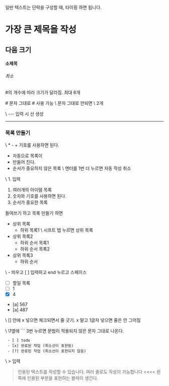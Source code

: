 일반 텍스트는 단락을 구성할 때, 타이핑 하면 됩니다.

# 가장 큰 제목을 작성
## 다음 크기
#### 소제목
###### 최소

\#의 개수에 따라 크기가 달라짐. 최대 6개

\# 문자 그대로 \# 사용 가능
\ 문자 그대로 안되면 \\ 2개

\ --- 입력 시 선 생성

---

### 목록 만들기
\ * - + 기호를 사용하면 된다.
+ 자동으로 목록이
+ 만들어 진다.
+ 순서가 중요하지 않은 목록
\ 엔터를 1번 더 누르면 자동 작성 취소

\ 1. 입력
1. 여러개의 아이템 목록
2. 숫자와 기호를 사용하면 된다.
3. 순서가 중요한 목록

들여쓰기 하고 목록 만들기 하면
  
* 상위 목록
	* 하위 목록1
\ 시프트 탭 누르면 상위 목록
* 상위 목록2
	* 하위 순서 목록1
	* 하위 순서 목록2
* 상위 목록3
	* 하위 순서 


\ - 띄우고 [ ] 입력하고 end 누르고 스페이스
- [ ] 할일 목록
- [ ] 1
- [x] 4
- [a] 567
- [a] 487

\ [] 안에 x 넣으면 체크되면서 줄 긋기. x 말고 1글자 넣으면 줄은 안 그어짐

\ \1옆에 ``` 3번 누르면 문법이 적용되지 않은 문자 그대로 나온다.

```
 - [ ] todo
 - [x] 완료된 작업 (취소선이 표현됨)
 - [?] 완료된 작업 (취소선이 표현되지 않음)
```

\ > 입력
> 인용된 텍스트를 작성할 수 있습니다.
> 여러 줄로도 작성이 가능합니다
> <<<< 왼쪽에 인용된 부분을 표현하는 블럭이 생긴다.

